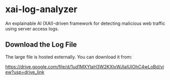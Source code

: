 # xai-log-analyzer
An explainable AI (XAI)-driven framework for detecting malicious web traffic using server access logs.

## Download the Log File
The large file is hosted externally. You can download it from:

https://drive.google.com/file/d/1ud1MXYlaH3W2KXIxWJIalUIOhC4wLoBd/view?usp=drive_link
